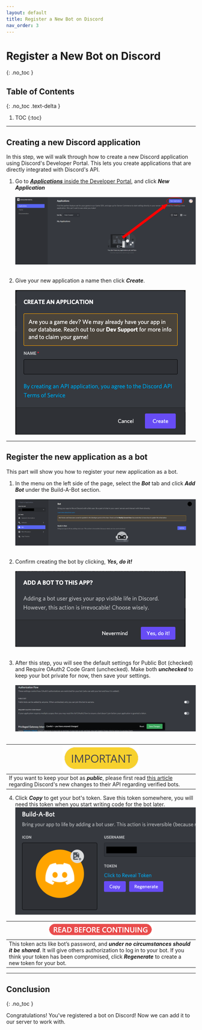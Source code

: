 ```yaml
---
layout: default
title: Register a New Bot on Discord
nav_order: 3
---
```


# Register a New Bot on Discord
{: .no_toc }

## Table of Contents
{: .no_toc .text-delta }

1. TOC
{:toc}

---

## Creating a new Discord application
In this step, we will walk through how to create a new Discord application using Discord's Developer Portal. This lets you create applications that are directly integrated with Discord's API.

1. Go to [***Applications*** inside the Developer Portal](https://discord.com/developers/applications), and click ***New Application***<br><br>![newApplication2](../graphics/createapplication.png)<br><br>

2. Give your new application a name then click _**Create**_.<br><br>![newApplication3](../graphics/newApplication3.png)

---

## Register the new application as a bot
This part will show you how to register your new application as a bot.

1. In the menu on the left side of the page, select the ***Bot*** tab and click ***Add Bot*** under the Build-A-Bot section.<br><br>![newApplication1](../graphics/registration1.png)<br><br>

2. Confirm creating the bot by clicking, ***Yes, do it!***<br><br>![newApplication1](../graphics/registration2.png)<br><br>

3. After this step, you will see the default settings for Public Bot (checked) and Require OAuth2 Code Grant (unchecked). Make both _**unchecked**_ to keep your bot private for now, then save your settings.<br><br>![newApplication1](../graphics/registration3.png)<br><br>

| ![important](../graphics/important2.png) |
|---|
| If you want to keep your bot as ***public***, please first read [this article](https://support-dev.discord.com/hc/en-us/articles/4404772028055-Message-Content-Privileged-Intent-for-Verified-Bots) regarding Discord's new changes to their API regarding verified bots. |


4. Click _**Copy**_ to get your bot's token. Save this token somewhere, you will need this token when you start writing code for the bot later.
<br>![newApplication1](../graphics/registration4.png)

| ![warning](../graphics/warning2.png) |
|---|
| This token acts like bot’s password, and ***under no circumstances should it be shared***. It will give others authorization to log in to your bot. If you think your token has been compromised, click ***Regenerate*** to create a new token for your bot. |

---

## Conclusion
{: .no_toc }

Congratulations! You've registered a bot on Discord! Now we can add it to our server to work with.